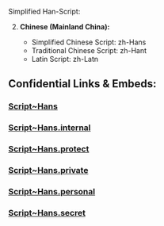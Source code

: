 ﻿Simplified Han-Script: 


2. **Chinese (Mainland China):**
    
    - Simplified Chinese Script: zh-Hans
    - Traditional Chinese Script: zh-Hant
    - Latin Script: zh-Latn 


## Confidential Links & Embeds: 

### [Script~Hans](/_public/Language/Scripts/Script~Hans.md) 

### [Script~Hans.internal](/_internal/Language/Scripts/Script~Hans.internal.md) 

### [Script~Hans.protect](/_protect/Language/Scripts/Script~Hans.protect.md) 

### [Script~Hans.private](/_private/Language/Scripts/Script~Hans.private.md) 

### [Script~Hans.personal](/_personal/Language/Scripts/Script~Hans.personal.md) 

### [Script~Hans.secret](/_secret/Language/Scripts/Script~Hans.secret.md) 
